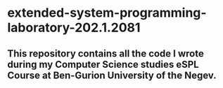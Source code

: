 ﻿# extended-system-programming-laboratory-202.1.2081
## This repository contains all the code I wrote during my Computer Science studies eSPL Course at Ben-Gurion University of the Negev.
